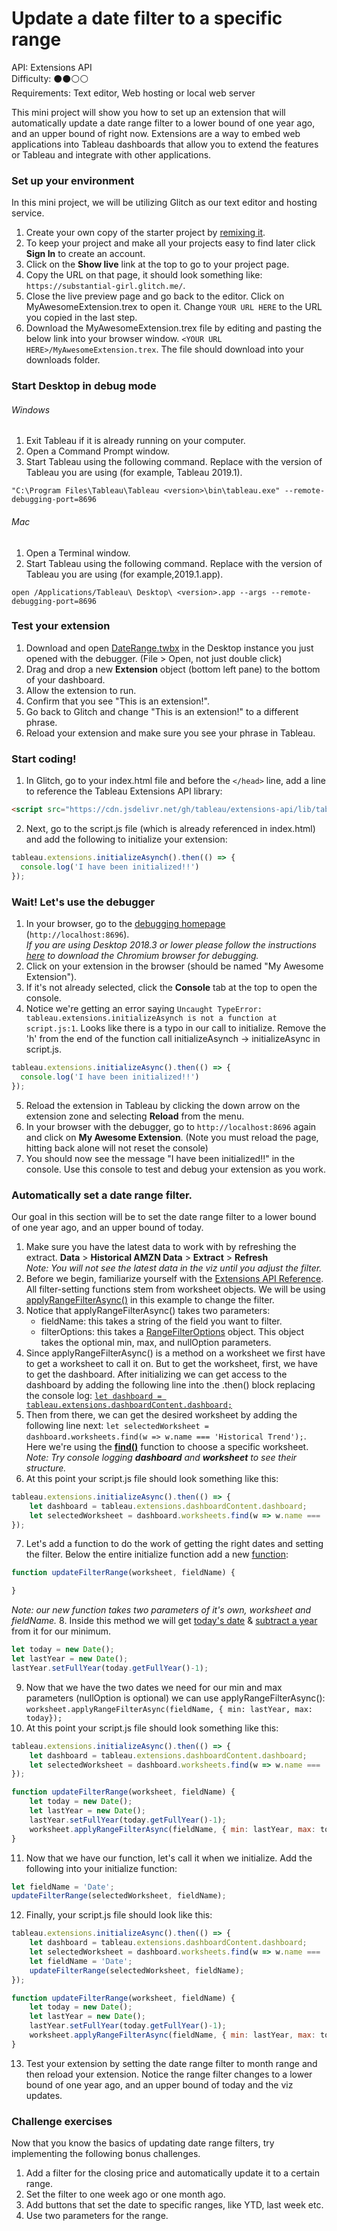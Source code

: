 # Update a date filter to a specific range

API: Extensions API\
Difficulty: ⚫⚫⚪⚪\
Requirements: Text editor, Web hosting or local web server

This mini project will show you how to set up an extension that will automatically update a date range filter to a lower bound of one year ago, and an upper bound of right now. Extensions are a way to embed web applications into Tableau dashboards that allow you to extend the features or Tableau and integrate with other applications.

### Set up your environment
In this mini project, we will be utilizing Glitch as our text editor and hosting service.
1. Create your own copy of the starter project by [remixing it](https://glitch.com/edit/#!/remix/datadev-date-range-filter). 
2. To keep your project and make all your projects easy to find later click **Sign In** to create an account.
3. Click on the **Show live** link at the top to go to your project page.
4. Copy the URL on that page, it should look something like: `https://substantial-girl.glitch.me/`.
5. Close the live preview page and go back to the editor. Click on MyAwesomeExtension.trex to open it. Change `YOUR URL HERE` to the URL you copied in the last step.
6. Download the MyAwesomeExtension.trex file by editing and pasting the below link into your browser window.
`<YOUR URL HERE>/MyAwesomeExtension.trex`. The file should download into your downloads folder.

### Start Desktop in debug mode
###### Windows
1. Exit Tableau if it is already running on your computer.
2. Open a Command Prompt window.
3. Start Tableau using the following command. Replace <version> with the version of Tableau you are using (for example, Tableau 2019.1).
```batch
"C:\Program Files\Tableau\Tableau <version>\bin\tableau.exe" --remote-debugging-port=8696
```

###### Mac
1. Open a Terminal window.
2. Start Tableau using the following command. Replace <version> with the version of Tableau you are using (for example,2019.1.app).
```batch
open /Applications/Tableau\ Desktop\ <version>.app --args --remote-debugging-port=8696
```

### Test your extension
1. Download and open [DateRange.twbx](https://tableau.github.io/datadev-hackathon/Extensions/DateRange/DateRange.twbx) in the Desktop instance you just opened with the debugger. (File > Open, not just double click)
2. Drag and drop a new **Extension** object (bottom left pane) to the bottom of your dashboard.
3. Allow the extension to run.
4. Confirm that you see "This is an extension!".
5. Go back to Glitch and change "This is an extension!" to a different phrase.
6. Reload your extension and make sure you see your phrase in Tableau.

### Start coding!
1. In Glitch, go to your index.html file and before the `</head>` line, add a line to reference the Tableau Extensions API library:
```html
<script src="https://cdn.jsdelivr.net/gh/tableau/extensions-api/lib/tableau-extensions-1.latest.js"></script>
```
2. Next, go to the script.js file (which is already referenced in index.html) and add the following to initialize your extension:
```javascript
tableau.extensions.initializeAsynch().then(() => {
  console.log('I have been initialized!!')
});
```

### Wait! Let's use the debugger
1. In your browser, go to the [debugging homepage](http://localhost:8696) (`http://localhost:8696`).\
_If you are using Desktop 2018.3 or lower please follow the instructions [here](https://tableau.github.io/extensions-api/docs/trex_debugging.html#download-the-chromium-browser) to download the Chromium browser for debugging._
2. Click on your extension in the browser (should be named "My Awesome Extension").
3. If it's not already selected, click the **Console** tab at the top to open the console.
4. Notice we're getting an error saying `Uncaught TypeError: tableau.extensions.initializeAsynch is not a function at script.js:1`. Looks like there is a typo in our call to initialize. Remove the 'h' from the end of the function call initializeAsynch -> initializeAsync in script.js.
```javascript
tableau.extensions.initializeAsync().then(() => {
  console.log('I have been initialized!!')
});
```
5. Reload the extension in Tableau by clicking the down arrow on the extension zone and selecting **Reload** from the menu.
6. In your browser with the debugger, go to `http://localhost:8696` again and click on **My Awesome Extension**. (Note you must reload the page, hitting back alone will not reset the console)
7. You should now see the message "I have been initialized!!" in the console. Use this console to test and debug your extension as you work.

### Automatically set a date range filter.
Our goal in this section will be to set the date range filter to a lower bound of one year ago, and an upper bound of today.
1. Make sure you have the latest data to work with by refreshing the extract. **Data** > **Historical AMZN Data** > **Extract** > **Refresh**\
_Note: You will not see the latest data in the viz until you adjust the filter._
2. Before we begin, familiarize yourself with the [Extensions API Reference](https://tableau.github.io/extensions-api/docs/index.html). All filter-setting functions stem from worksheet objects. We will be using [applyRangeFilterAsync()](https://tableau.github.io/extensions-api/docs/interfaces/worksheet.html#applyrangefilterasync) in this example to change the filter.
3. Notice that applyRangeFilterAsync() takes two parameters:
    * fieldName: this takes a string of the field you want to filter.
    * filterOptions: this takes a [RangeFilterOptions](https://tableau.github.io/extensions-api/docs/interfaces/rangefilteroptions.html) object. This object takes the optional min, max, and nullOption parameters.
4. Since applyRangeFilterAsync() is a method on a worksheet we first have to get a worksheet to call it on. But to get the worksheet, first, we have to get the dashboard. After initializing we can get access to the dashboard by adding the following line into the .then() block replacing the console log: [`let dashboard = tableau.extensions.dashboardContent.dashboard;`](https://tableau.github.io/extensions-api/docs/index.html)
5. Then from there, we can get the desired worksheet by adding the following line next: `let selectedWorksheet = dashboard.worksheets.find(w => w.name === 'Historical Trend');`. Here we're using the [**find()**](https://developer.mozilla.org/en-US/docs/Web/JavaScript/Reference/Global_Objects/Array/find) function to choose a specific worksheet. _Note: Try console logging **dashboard** and **worksheet** to see their structure._
6. At this point your script.js file should look something like this:
```javascript
tableau.extensions.initializeAsync().then(() => {
    let dashboard = tableau.extensions.dashboardContent.dashboard;
    let selectedWorksheet = dashboard.worksheets.find(w => w.name === 'Historical Trend');
});
```
7. Let's add a function to do the work of getting the right dates and setting the filter. Below the entire initialize function add a new [function](https://developer.mozilla.org/en-US/docs/Web/JavaScript/Reference/Functions): 
```javascript
function updateFilterRange(worksheet, fieldName) {

}
```
_Note: our new function takes two parameters of it's own, worksheet and fieldName._
8. Inside this method we will get [today's date](https://developer.mozilla.org/en-US/docs/Web/JavaScript/Reference/Global_Objects/Date) & [subtract a year](https://developer.mozilla.org/en-US/docs/Web/JavaScript/Reference/Global_Objects/Date/setFullYear) from it for our minimum.
```javascript
let today = new Date();
let lastYear = new Date();
lastYear.setFullYear(today.getFullYear()-1);
```
9. Now that we have the two dates we need for our min and max parameters (nullOption is optional) we can use applyRangeFilterAsync(): `worksheet.applyRangeFilterAsync(fieldName, { min: lastYear, max: today});`
10. At this point your script.js file should look something like this:
```javascript
tableau.extensions.initializeAsync().then(() => {
    let dashboard = tableau.extensions.dashboardContent.dashboard;
    let selectedWorksheet = dashboard.worksheets.find(w => w.name === 'Historical Trend');
});

function updateFilterRange(worksheet, fieldName) {
    let today = new Date();
    let lastYear = new Date();
    lastYear.setFullYear(today.getFullYear()-1);
    worksheet.applyRangeFilterAsync(fieldName, { min: lastYear, max: today});
}
```
11. Now that we have our function, let's call it when we initialize. Add the following into your initialize function: 
```javascript
let fieldName = 'Date';
updateFilterRange(selectedWorksheet, fieldName);
```
12. Finally, your script.js file should look like this:
```javascript
tableau.extensions.initializeAsync().then(() => {
    let dashboard = tableau.extensions.dashboardContent.dashboard;
    let selectedWorksheet = dashboard.worksheets.find(w => w.name === 'Historical Trend');
    let fieldName = 'Date';
    updateFilterRange(selectedWorksheet, fieldName);
});

function updateFilterRange(worksheet, fieldName) {
    let today = new Date();
    let lastYear = new Date();
    lastYear.setFullYear(today.getFullYear()-1);
    worksheet.applyRangeFilterAsync(fieldName, { min: lastYear, max: today});
}
```
13. Test your extension by setting the date range filter to month range and then reload your extension. Notice the range filter changes to a lower bound of one year ago, and an upper bound of today and the viz updates.

### Challenge exercises
Now that you know the basics of updating date range filters, try implementing the following bonus challenges.
1. Add a filter for the closing price and automatically update it to a certain range.
2. Set the filter to one week ago or one month ago.
3. Add buttons that set the date to specific ranges, like YTD, last week etc.
4. Use two parameters for the range.